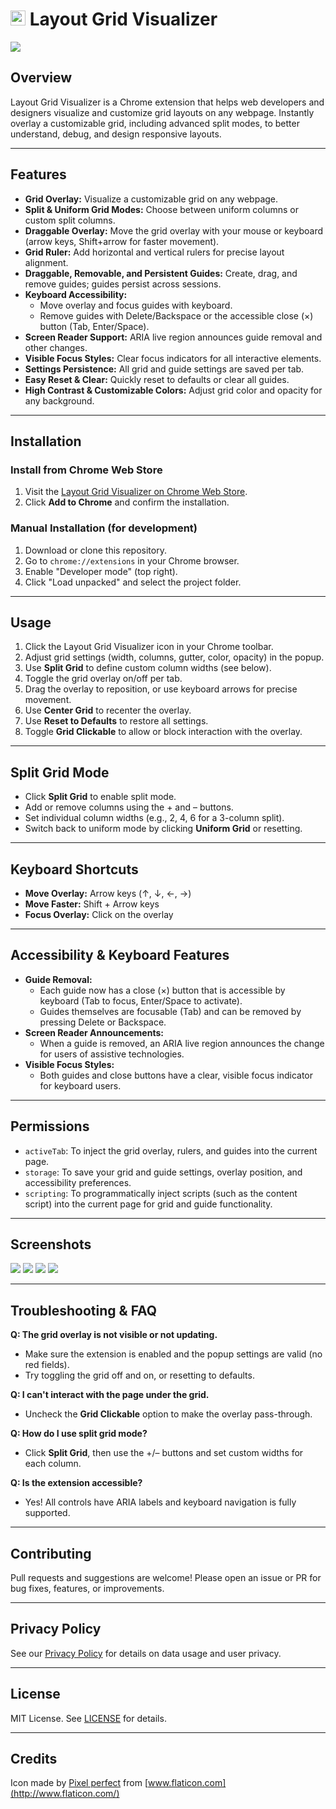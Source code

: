 # <img src="https://res.cloudinary.com/dd1qlozhf/image/upload/v1750923184/icon_ve3pat.png" width="24"/> Layout Grid Visualizer

<img src="https://res.cloudinary.com/dd1qlozhf/image/upload/v1750923154/marquee-promo-tile_gencqg.png">   

## Overview
Layout Grid Visualizer is a Chrome extension that helps web developers and designers visualize and customize grid layouts on any webpage. Instantly overlay a customizable grid, including advanced split modes, to better understand, debug, and design responsive layouts.

---

## Features

- **Grid Overlay:** Visualize a customizable grid on any webpage.
- **Split & Uniform Grid Modes:** Choose between uniform columns or custom split columns.
- **Draggable Overlay:** Move the grid overlay with your mouse or keyboard (arrow keys, Shift+arrow for faster movement).
- **Grid Ruler:** Add horizontal and vertical rulers for precise layout alignment.
- **Draggable, Removable, and Persistent Guides:** Create, drag, and remove guides; guides persist across sessions.
- **Keyboard Accessibility:**
  - Move overlay and focus guides with keyboard.
  - Remove guides with Delete/Backspace or the accessible close (×) button (Tab, Enter/Space).
- **Screen Reader Support:** ARIA live region announces guide removal and other changes.
- **Visible Focus Styles:** Clear focus indicators for all interactive elements.
- **Settings Persistence:** All grid and guide settings are saved per tab.
- **Easy Reset & Clear:** Quickly reset to defaults or clear all guides.
- **High Contrast & Customizable Colors:** Adjust grid color and opacity for any background.

---

## Installation

### Install from Chrome Web Store

1. Visit the [Layout Grid Visualizer on Chrome Web Store](https://chromewebstore.google.com/detail/layout-grid-visualizer/igcfgcdgijloeenpnoacomiioiomenab).
2. Click **Add to Chrome** and confirm the installation.

### Manual Installation (for development)

1. Download or clone this repository.
2. Go to `chrome://extensions` in your Chrome browser.
3. Enable "Developer mode" (top right).
4. Click "Load unpacked" and select the project folder.

---

## Usage

1. Click the Layout Grid Visualizer icon in your Chrome toolbar.
2. Adjust grid settings (width, columns, gutter, color, opacity) in the popup.
3. Use **Split Grid** to define custom column widths (see below).
4. Toggle the grid overlay on/off per tab.
5. Drag the overlay to reposition, or use keyboard arrows for precise movement.
6. Use **Center Grid** to recenter the overlay.
7. Use **Reset to Defaults** to restore all settings.
8. Toggle **Grid Clickable** to allow or block interaction with the overlay.

---

## Split Grid Mode

- Click **Split Grid** to enable split mode.
- Add or remove columns using the + and – buttons.
- Set individual column widths (e.g., 2, 4, 6 for a 3-column split).
- Switch back to uniform mode by clicking **Uniform Grid** or resetting.

---

## Keyboard Shortcuts

- **Move Overlay:** Arrow keys (↑, ↓, ←, →)
- **Move Faster:** Shift + Arrow keys
- **Focus Overlay:** Click on the overlay

---

## Accessibility & Keyboard Features

- **Guide Removal:**
  - Each guide now has a close (×) button that is accessible by keyboard (Tab to focus, Enter/Space to activate).
  - Guides themselves are focusable (Tab) and can be removed by pressing Delete or Backspace.
- **Screen Reader Announcements:**
  - When a guide is removed, an ARIA live region announces the change for users of assistive technologies.
- **Visible Focus Styles:**
  - Both guides and close buttons have a clear, visible focus indicator for keyboard users.

---

## Permissions

- `activeTab`: To inject the grid overlay, rulers, and guides into the current page.
- `storage`: To save your grid and guide settings, overlay position, and accessibility preferences.
- `scripting`: To programmatically inject scripts (such as the content script) into the current page for grid and guide functionality.

---

## Screenshots

<img src="https://res.cloudinary.com/dd1qlozhf/image/upload/v1750923154/screenshot-1_ehcl38.png">   
<img src="https://res.cloudinary.com/dd1qlozhf/image/upload/v1751006718/screenshot-2_aijoxt.png">   
<img src="https://res.cloudinary.com/dd1qlozhf/image/upload/v1750923155/screenshot-4_i24771.png">   
<img src="https://res.cloudinary.com/dd1qlozhf/image/upload/v1750923155/screenshot-3_dxdnyd.png">   

---

## Troubleshooting & FAQ

**Q: The grid overlay is not visible or not updating.**
- Make sure the extension is enabled and the popup settings are valid (no red fields).
- Try toggling the grid off and on, or resetting to defaults.

**Q: I can't interact with the page under the grid.**
- Uncheck the **Grid Clickable** option to make the overlay pass-through.

**Q: How do I use split grid mode?**
- Click **Split Grid**, then use the +/– buttons and set custom widths for each column.

**Q: Is the extension accessible?**
- Yes! All controls have ARIA labels and keyboard navigation is fully supported.

---

## Contributing

Pull requests and suggestions are welcome! Please open an issue or PR for bug fixes, features, or improvements.

---

## Privacy Policy

See our [Privacy Policy](PRIVACY.md) for details on data usage and user privacy.

---

## License

MIT License. See [LICENSE](LICENSE) for details.

---

## Credits

Icon made by [Pixel perfect](https://www.flaticon.com/authors/pixel-perfect) from [www.flaticon.com](http://www.flaticon.com/)

